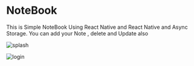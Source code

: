 # NoteBook
This is Simple NoteBook Using React Native and React Native and Async Storage. You can add your Note , delete  and Update also


![splash](https://user-images.githubusercontent.com/48593134/135394078-4bb63a35-de37-4993-8e21-29668e4585aa.png)


![login](https://user-images.githubusercontent.com/48593134/135393923-afab9d37-71eb-470c-aede-980661521b4f.png)

